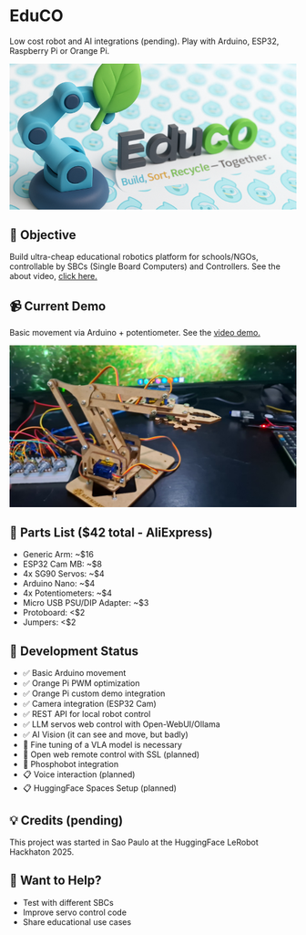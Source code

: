 # EduCO
Low cost robot and AI integrations (pending). Play with Arduino, ESP32, Raspberry Pi or Orange Pi.

![Demo](educo_2.png)

## 🎯 Objective
Build ultra-cheap educational robotics platform for schools/NGOs, controllable by SBCs (Single Board Computers) and Controllers. See the about video, [click here.](https://github.com/hugorteixeira/educo/raw/refs/heads/main/about_educo.mp4) 

## 📹 Current Demo
Basic movement via Arduino + potentiometer. See the [video demo.](https://github.com/hugorteixeira/educo/raw/refs/heads/main/demo_arduino.mp4)

![Demo](thumb.png)

## 🔧 Parts List ($42 total - AliExpress)
- Generic Arm: ~$16
- ESP32 Cam MB: ~$8
- 4x SG90 Servos: ~$4
- Arduino Nano: ~$4
- 4x Potentiometers: ~$4
- Micro USB PSU/DIP Adapter: ~$3 
- Protoboard: <$2
- Jumpers: <$2

## 🚧 Development Status
- ✅ Basic Arduino movement
- ✅ Orange Pi PWM optimization
- ✅ Orange Pi custom demo integration
- ✅ Camera integration (ESP32 Cam)
- ✅ REST API for local robot control
- ✅ LLM servos web control with Open-WebUI/Ollama
- ✅ AI Vision (it can see and move, but badly)
- 🔄 Fine tuning of a VLA model is necessary
- 🔄 Open web remote control with SSL (planned)
- 🔄 Phosphobot integration
- 📋 Voice interaction (planned)
- 📋 HuggingFace Spaces Setup (planned)

## 💡 Credits (pending)

This project was started in Sao Paulo at the HuggingFace LeRobot Hackhaton 2025.

## 🤝 Want to Help?
- Test with different SBCs
- Improve servo control code
- Share educational use cases

